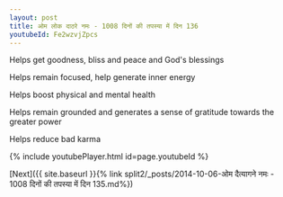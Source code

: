 ```yaml
---
layout: post
title: ओम लोक दाठरे नमः - 1008 दिनों की तपस्या में दिन 136
youtubeId: Fe2wzvjZpcs
---
```

 
 
Helps get goodness, bliss and peace and God's blessings
 
Helps remain focused, help generate inner energy 
 
Helps boost physical and mental health 
 
Helps remain grounded and generates a sense of gratitude towards the greater power 
 
Helps reduce bad karma
 
 
 
 


{% include youtubePlayer.html id=page.youtubeId %}
 
[Next]({{ site.baseurl }}{% link  split2/_posts/2014-10-06-ओम दैत्यागने नमः - 1008 दिनों की तपस्या में दिन 135.md%})
 
